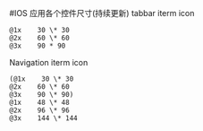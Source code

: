 #IOS 应用各个控件尺寸(持续更新)
tabbar iterm icon 

```
@1x    30 \* 30    
@2x    60 \* 60    
@3x    90 * 90
```

Navigation iterm icon 

```
(@1x    30 \* 30    
@2x    60 \* 60    
@3x    90 \* 90)    
@1x    48 \* 48    
@2x    96 \* 96    
@3x    144 \* 144
```


